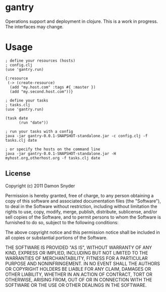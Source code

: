 # gantry

Operations support and deployment in clojure. This is a work in progress. The
interfaces may change.

# Usage

    ; define your resources (hosts)
    ; config.clj
    (use 'gantry.run)

    {:resource 
     (-> (create-resource) 
      (add "my.host.com" :tags #{ :master }) 
      (add "my.second.host.com"))}

    ; define your tasks
    ; tasks.clj
    (use 'gantry.run)

    (task date
          (run "date"))

    ; run your tasks with a config
    java -jar gantry-0.0.1-SNAPSHOT-standalone.jar -c config.clj -f tasks.clj date

    ; or specify the hosts on the command line
    java -jar gantry-0.0.1-SNAPSHOT-standalone.jar -H myhost.org,otherhost.org -f tasks.clj date
    

## License

Copyright (c) 2011 Damon Snyder 

Permission is hereby granted, free of charge, to any person obtaining a copy
of this software and associated documentation files (the "Software"), to deal
in the Software without restriction, including without limitation the rights
to use, copy, modify, merge, publish, distribute, sublicense, and/or sell
copies of the Software, and to permit persons to whom the Software is
furnished to do so, subject to the following conditions:

The above copyright notice and this permission notice shall be included in
all copies or substantial portions of the Software.

THE SOFTWARE IS PROVIDED "AS IS", WITHOUT WARRANTY OF ANY KIND, EXPRESS OR
IMPLIED, INCLUDING BUT NOT LIMITED TO THE WARRANTIES OF MERCHANTABILITY,
FITNESS FOR A PARTICULAR PURPOSE AND NONINFRINGEMENT. IN NO EVENT SHALL THE
AUTHORS OR COPYRIGHT HOLDERS BE LIABLE FOR ANY CLAIM, DAMAGES OR OTHER
LIABILITY, WHETHER IN AN ACTION OF CONTRACT, TORT OR OTHERWISE, ARISING FROM,
OUT OF OR IN CONNECTION WITH THE SOFTWARE OR THE USE OR OTHER DEALINGS IN
THE SOFTWARE.


